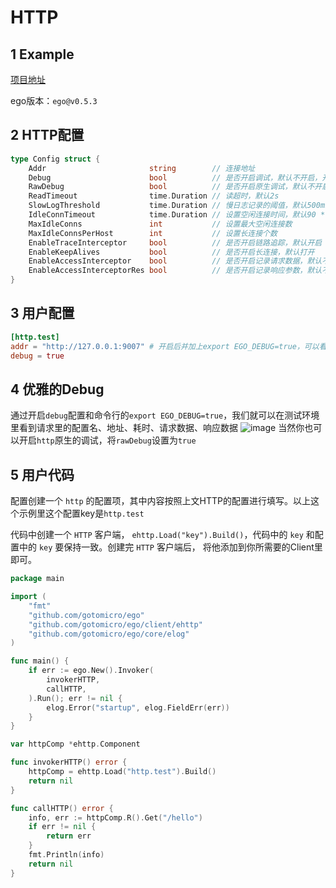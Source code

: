 # HTTP
## 1 Example
[项目地址](https://github.com/gotomicro/ego/tree/master/examples/http)

ego版本：``ego@v0.5.3``

## 2 HTTP配置
```go
type Config struct {
    Addr                       string        // 连接地址
    Debug                      bool          // 是否开启调试，默认不开启，开启后并加上export EGO_DEBUG=true，可以看到每次请求，配置名、地址、耗时、请求数据、响应数据
    RawDebug                   bool          // 是否开启原生调试，默认不开启
    ReadTimeout                time.Duration // 读超时，默认2s
    SlowLogThreshold           time.Duration // 慢日志记录的阈值，默认500ms
    IdleConnTimeout            time.Duration // 设置空闲连接时间，默认90 * time.Second
    MaxIdleConns               int           // 设置最大空闲连接数
    MaxIdleConnsPerHost        int           // 设置长连接个数
    EnableTraceInterceptor     bool          // 是否开启链路追踪，默认开启
    EnableKeepAlives           bool          // 是否开启长连接，默认打开
    EnableAccessInterceptor    bool          // 是否开启记录请求数据，默认不开启
    EnableAccessInterceptorRes bool          // 是否开启记录响应参数，默认不开启
}
```

## 3 用户配置
```toml
[http.test]
addr = "http://127.0.0.1:9007" # 开启后并加上export EGO_DEBUG=true，可以看到每次http请求，配置名、地址、耗时、请求数据、响应数据
debug = true
```

## 4 优雅的Debug
通过开启``debug``配置和命令行的``export EGO_DEBUG=true``，我们就可以在测试环境里看到请求里的配置名、地址、耗时、请求数据、响应数据
![image](../../images/client-http.png)
当然你也可以开启``http``原生的调试，将``rawDebug``设置为``true``


## 5 用户代码
配置创建一个 ``http`` 的配置项，其中内容按照上文HTTP的配置进行填写。以上这个示例里这个配置key是``http.test``

代码中创建一个 ``HTTP`` 客户端， ``ehttp.Load("key").Build()``，代码中的 ``key`` 和配置中的 ``key`` 要保持一致。创建完 ``HTTP`` 客户端后， 将他添加到你所需要的Client里即可。

```go
package main

import (
	"fmt"
	"github.com/gotomicro/ego"
	"github.com/gotomicro/ego/client/ehttp"
	"github.com/gotomicro/ego/core/elog"
)

func main() {
	if err := ego.New().Invoker(
		invokerHTTP,
		callHTTP,
	).Run(); err != nil {
		elog.Error("startup", elog.FieldErr(err))
	}
}

var httpComp *ehttp.Component

func invokerHTTP() error {
	httpComp = ehttp.Load("http.test").Build()
	return nil
}

func callHTTP() error {
	info, err := httpComp.R().Get("/hello")
	if err != nil {
		return err
	}
	fmt.Println(info)
	return nil
}
```

<Vssue title="Client-http" />
